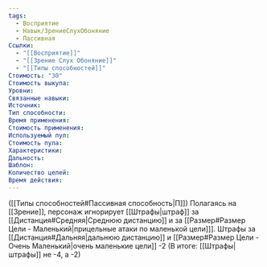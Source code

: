 ```yaml
---
tags:
  - Восприятие
  - Навык/ЗрениеСлухОбоняние
  - Пассивная
Ссылки:
  - "[[Восприятие]]"
  - "[[Зрение Слух Обоняние]]"
  - "[[Типы способностей]]"
Стоимость: "30"
Стоимость выкупа: 
Уровни: 
Связанные навыки:
Источник:
Тип способности:
Время применения:
Стоимость применения:
Используемый пул:
Стоимость пула:
Характеристики:
Дальность:
Шаблон:
Количество целей:
Время действия:
---
```

([[Типы способностей#Пассивная способность|П]]) Полагаясь на [[Зрение]], персонаж игнорирует [[Штрафы|штраф]] за [[Дистанция#Средняя|Среднюю дистанцию]] и за [[Размер#Размер Цели - Маленький|прицельные атаки по маленькой цели]]]. Штрафы за [[Дистанция#Дальняя|дальнюю дистанцию]] и [[Размер#Размер Цели - Очень Маленький|очень маленькие цели]] -2 (В итоге: [[Штрафы|штрафы]] не -4, а -2)